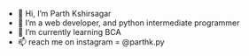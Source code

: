 - 👋 Hi, I’m Parth Kshirsagar
- 👀 I’m a web developer, and python intermediate programmer
- 🌱 I’m currently learning BCA
- 📫 reach me on instagram = @parthk.py

<!---
parthkexe/parthkexe is a ✨ special ✨ repository because its `README.md` (this file) appears on your GitHub profile.
You can click the Preview link to take a look at your changes.
--->
